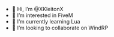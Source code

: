 - 👋 Hi, I’m @XKleitonX
- 👀 I’m interested in FiveM
- 🌱 I’m currently learning Lua
- 💞️ I’m looking to collaborate on WindRP

<!---
XKleitonX/XKleitonX is a ✨ special ✨ repository because its `README.md` (this file) appears on your GitHub profile.
You can click the Preview link to take a look at your changes.
--->
